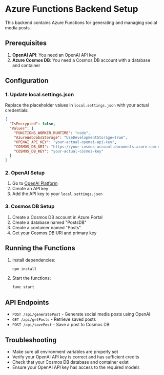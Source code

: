 # Azure Functions Backend Setup

This backend contains Azure Functions for generating and managing social media posts.

## Prerequisites

1. **OpenAI API**: You need an OpenAI API key
2. **Azure Cosmos DB**: You need a Cosmos DB account with a database and container

## Configuration

### 1. Update local.settings.json

Replace the placeholder values in `local.settings.json` with your actual credentials:

```json
{
  "IsEncrypted": false,
  "Values": {
    "FUNCTIONS_WORKER_RUNTIME": "node",
    "AzureWebJobsStorage": "UseDevelopmentStorage=true",
    "OPENAI_API_KEY": "your-actual-openai-api-key",
    "COSMOS_DB_URI": "https://your-cosmos-account.documents.azure.com:443/",
    "COSMOS_DB_KEY": "your-actual-cosmos-key"
  }
}
```

### 2. OpenAI Setup

1. Go to [OpenAI Platform](https://platform.openai.com/api-keys)
2. Create an API key
3. Add the API key to your `local.settings.json`

### 3. Cosmos DB Setup

1. Create a Cosmos DB account in Azure Portal
2. Create a database named "PostsDB"
3. Create a container named "Posts"
4. Get your Cosmos DB URI and primary key

## Running the Functions

1. Install dependencies:

   ```bash
   npm install
   ```

2. Start the functions:
   ```bash
   func start
   ```

## API Endpoints

- `POST /api/generatePost` - Generate social media posts using OpenAI
- `GET /api/getPosts` - Retrieve saved posts
- `POST /api/savePost` - Save a post to Cosmos DB

## Troubleshooting

- Make sure all environment variables are properly set
- Verify your OpenAI API key is correct and has sufficient credits
- Check that your Cosmos DB database and container exist
- Ensure your OpenAI API key has access to the required models
